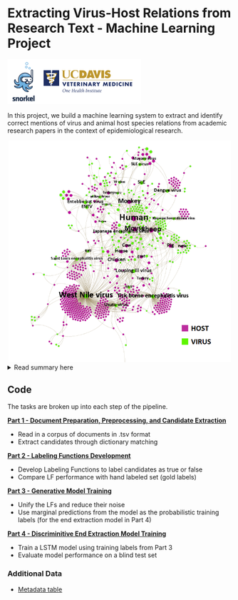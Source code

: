 # Extracting Virus-Host Relations from Research Text - Machine Learning Project

![pic](https://github.com/EricaXia/snorkel/raw/master/images/logo.png)

In this project, we build a machine learning system to extract and identify correct mentions of virus and animal host species relations from academic research papers in the context of epidemiological research.

<div style="text-align:center"><img src="https://github.com/EricaXia/snorkel/raw/master/images/new_network.PNG" width="500"></div>

<details><summary>Read summary here</summary>
<p>
  
  Considering a large majority of infectious diseases are spread from animals to humans, zoonotic diseases have become an important topic of study and the subject of many research studies. Various species of viruses, such as Flaviviruses, may cause the outbreak of viral zoonotic disease. Hence, the relations between viral and animal host species are major factors in understanding the transmission and characteristics of zoonotic diseases. Natural Language Processing extraction techniques can be used to identify species-level mentions of viral-host relations in academic text. 

  In this project, we build a system to extract and identify correct mentions of virus and animal host species from academic research papers. The goal of such methods is to provide insights into the scientific writing and international research conducted on species linked to zoonotic disease. After extracting frequencies of the mentions of specific viral-host relations, we use supervised machine learning techniques to label entity pairs as having positive or negative associations. 

  One challenge in the way of applying supervised learning methods is the creation of large, labeled training sets. In our project, we require training sets of confirmed viral and host species relations. Hence, we use data programming by way of a training set creation package called Snorkel (created by HazyResearch from Stanford Dawn project) to create training set. The training sets are noisy, machine labeled sets created by applying user-defined heuristics, called labeling functions, to extracted candidate pairs. A generative model is deployed to unify the labeling functions and reduce noise in the final training set. Finally, end extraction is performed by an LSTM model to predict correct relation mentions.    
</p>
</details>


## Code

The tasks are broken up into each step of the pipeline. 


[**Part 1 - Document Preparation, Preprocessing, and Candidate Extraction**](snorkel_part_1.ipynb)
- Read in a corpus of documents in .tsv format
- Extract candidates through dictionary matching

[**Part 2 - Labeling Functions Development**](snorkel_part_2.ipynb)
- Develop Labeling Functions to label candidates as true or false
- Compare LF performance with hand labeled set (gold labels)

[**Part 3 - Generative Model Training**](snorkel_part_3.ipynb)
- Unify the LFs and reduce their noise
- Use marginal predictions from the model as the probabilistic training labels (for the end extraction model in Part 4)

[**Part 4 - Discriminitive End Extraction Model Training**](snorkel_part_4.ipynb)
- Train a LSTM model using training labels from Part 3
- Evaluate model performance on a blind test set

### Additional Data
- [Metadata table](https://github.com/EricaXia/snorkel/blob/master/metadata.tsv) 


